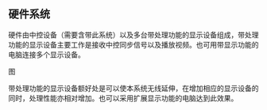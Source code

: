 ## 硬件系统

硬件由中控设备（需要含带此系统）以及多台带处理功能的显示设备组成，带处理功能的显示设备主要工作是接收中控同步信号以及播放视频。也可用带显示功能的电脑连接多个显示设备。

图

带处理功能的显示设备额好处是可以使本系统无线延伸，在增加相应的显示设备的同时，处理性能亦相对增加。也可以采用扩展显示功能的电脑达到此效果。

